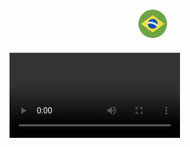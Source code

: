 <h1 align="center">
<img src="assets/real.png" alt="logo"  widht="250px" >
</h1>

<video src="assets/´video-dinheiro.mp4"  atl="dolar" left="10px"/> 
<h2>Esse foi um projeto que eu aprendi no <a href="https://rodolfomori.com.br/devclub">DevClub</a></h2>
<h2>Tecnologias utilizadas</h2>
   
   - <img src="https://img.shields.io/badge/HTML5-E34F26?style=for-the-badge&logo=html5&logoColor=white" alt="html"/> 
   - <img src="https://img.shields.io/badge/CSS3-1572B6?style=for-the-badge&logo=css3&logoColor=white" atl="css"/>
   - <img src="https://img.shields.io/badge/JavaScript-F7DF1E?style=for-the-badge&logo=javascript&logoColor=black" alt="js"> 
